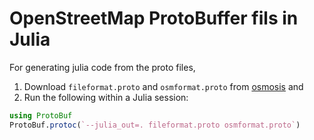 # OpenStreetMap ProtoBuffer fils in Julia

For generating julia code from the proto files,

1. Download `fileformat.proto` and `osmformat.proto` from [osmosis](https://github.com/openstreetmap/osmosis/tree/93065380e462b141e5c5733a092531bf43860526/osmosis-osm-binary/src/main/protobuf) and
2. Run the following within a Julia session:

```julia
using ProtoBuf
ProtoBuf.protoc(`--julia_out=. fileformat.proto osmformat.proto`)
```
